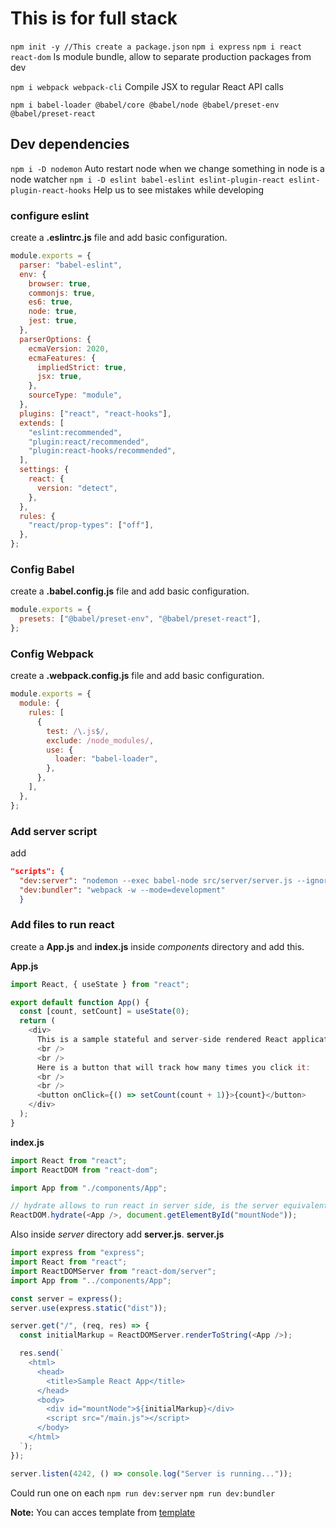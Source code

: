 # This is for full stack

`npm init -y //This create a package.json`
`npm i express`
`npm i react react-dom`
Is module bundle, allow to separate production packages from dev

`npm i webpack webpack-cli`
Compile JSX to regular React API calls

`npm i babel-loader @babel/core @babel/node @babel/preset-env @babel/preset-react`

## Dev dependencies

`npm i -D nodemon`
Auto restart node when we change something in node is a node watcher
`npm i -D eslint babel-eslint eslint-plugin-react eslint-plugin-react-hooks`
Help us to see mistakes while developing

### configure eslint

create a **.eslintrc.js** file and add basic configuration.

```js
module.exports = {
  parser: "babel-eslint",
  env: {
    browser: true,
    commonjs: true,
    es6: true,
    node: true,
    jest: true,
  },
  parserOptions: {
    ecmaVersion: 2020,
    ecmaFeatures: {
      impliedStrict: true,
      jsx: true,
    },
    sourceType: "module",
  },
  plugins: ["react", "react-hooks"],
  extends: [
    "eslint:recommended",
    "plugin:react/recommended",
    "plugin:react-hooks/recommended",
  ],
  settings: {
    react: {
      version: "detect",
    },
  },
  rules: {
    "react/prop-types": ["off"],
  },
};
```

### Config Babel

create a **.babel.config.js** file and add basic configuration.

```js
module.exports = {
  presets: ["@babel/preset-env", "@babel/preset-react"],
};
```

### Config Webpack

create a **.webpack.config.js** file and add basic configuration.

```js
module.exports = {
  module: {
    rules: [
      {
        test: /\.js$/,
        exclude: /node_modules/,
        use: {
          loader: "babel-loader",
        },
      },
    ],
  },
};
```

### Add server script

add

```json
"scripts": {
  "dev:server": "nodemon --exec babel-node src/server/server.js --ignore dist/",
  "dev:bundler": "webpack -w --mode=development"
  }
```

### Add files to run react

create a **App.js** and **index.js** inside *components* directory and add this.

**App.js**

```js
import React, { useState } from "react";

export default function App() {
  const [count, setCount] = useState(0);
  return (
    <div>
      This is a sample stateful and server-side rendered React application.
      <br />
      <br />
      Here is a button that will track how many times you click it:
      <br />
      <br />
      <button onClick={() => setCount(count + 1)}>{count}</button>
    </div>
  );
}
```

**index.js**

```js
import React from "react";
import ReactDOM from "react-dom";

import App from "./components/App";

// hydrate allows to run react in server side, is the server equivalent to render
ReactDOM.hydrate(<App />, document.getElementById("mountNode"));
```

Also inside *server* directory add **server.js**.
**server.js**

```js
import express from "express";
import React from "react";
import ReactDOMServer from "react-dom/server";
import App from "../components/App";

const server = express();
server.use(express.static("dist"));

server.get("/", (req, res) => {
  const initialMarkup = ReactDOMServer.renderToString(<App />);

  res.send(`
    <html>
      <head>
        <title>Sample React App</title>
      </head>
      <body>
        <div id="mountNode">${initialMarkup}</div>
        <script src="/main.js"></script>
      </body>
    </html>
  `);
});

server.listen(4242, () => console.log("Server is running..."));
```

Could run one on each
`npm run dev:server`
`npm run dev:bundler`

**Note:** You can acces template from [template](https://github.com/jscomplete/rgs-template/tree/master/src "React Manually Template")
